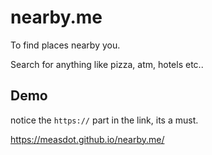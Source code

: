 # nearby.me

To find places nearby you.

Search for anything like pizza, atm, hotels etc..


## Demo

notice the `https://` part in the link, its a must.

https://measdot.github.io/nearby.me/


